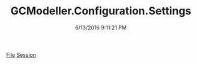 ﻿---
title: GCModeller.Configuration.Settings
date: 6/13/2016 9:11:21 PM
---

[File](T-GCModeller.Configuration.Settings.File.html)
[Session](T-GCModeller.Configuration.Settings.Session.html)
